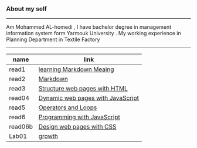 ### About my self ###
-----
Am Mohammed AL-homedi , I have bachelor degree in management information system form Yarmouk University . My working experience in Planning Department in Textile Factory

------


| name | link |
| ----------- | ----------- |
| read1 | [learning Markdown Meaing ](read1.md)
| read2 | [Markdown](read2.md) |
| read3 | [Structure web pages with HTML](read3.md) |
| read04 | [Dynamic web pages with JavaScript](read04.md) |
| read5 | [Operators and Loops](read5.md) |
| read6 | [Programming with JavaScript](read6.md) |
| read06b | [Design web pages with CSS](read06b.md) |
| Lab01 | [growth](lab1.md) |

